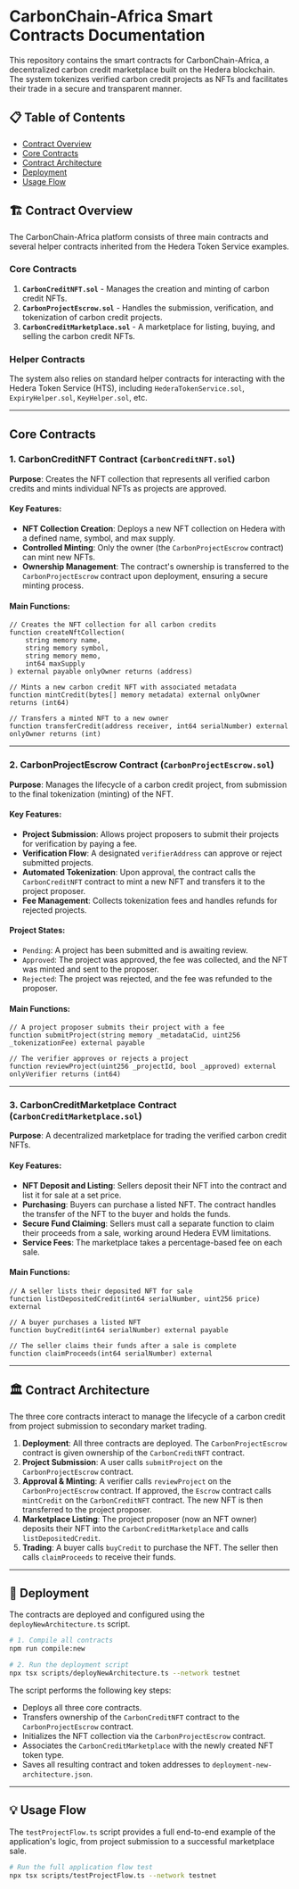 # CarbonChain-Africa Smart Contracts Documentation

This repository contains the smart contracts for CarbonChain-Africa, a decentralized carbon credit marketplace built on the Hedera blockchain. The system tokenizes verified carbon credit projects as NFTs and facilitates their trade in a secure and transparent manner.

## 📋 Table of Contents

- [Contract Overview](#contract-overview)
- [Core Contracts](#core-contracts)
- [Contract Architecture](#contract-architecture)
- [Deployment](#deployment)
- [Usage Flow](#usage-flow)

## 🏗️ Contract Overview

The CarbonChain-Africa platform consists of three main contracts and several helper contracts inherited from the Hedera Token Service examples.

### Core Contracts
1.  **`CarbonCreditNFT.sol`** - Manages the creation and minting of carbon credit NFTs.
2.  **`CarbonProjectEscrow.sol`** - Handles the submission, verification, and tokenization of carbon credit projects.
3.  **`CarbonCreditMarketplace.sol`** - A marketplace for listing, buying, and selling the carbon credit NFTs.

### Helper Contracts
The system also relies on standard helper contracts for interacting with the Hedera Token Service (HTS), including `HederaTokenService.sol`, `ExpiryHelper.sol`, `KeyHelper.sol`, etc.

---

## Core Contracts

### 1. CarbonCreditNFT Contract (`CarbonCreditNFT.sol`)

**Purpose**: Creates the NFT collection that represents all verified carbon credits and mints individual NFTs as projects are approved.

#### Key Features:
-   **NFT Collection Creation**: Deploys a new NFT collection on Hedera with a defined name, symbol, and max supply.
-   **Controlled Minting**: Only the owner (the `CarbonProjectEscrow` contract) can mint new NFTs.
-   **Ownership Management**: The contract's ownership is transferred to the `CarbonProjectEscrow` contract upon deployment, ensuring a secure minting process.

#### Main Functions:

```solidity
// Creates the NFT collection for all carbon credits
function createNftCollection(
    string memory name,
    string memory symbol,
    string memory memo,
    int64 maxSupply
) external payable onlyOwner returns (address)
```

```solidity
// Mints a new carbon credit NFT with associated metadata
function mintCredit(bytes[] memory metadata) external onlyOwner returns (int64)
```

```solidity
// Transfers a minted NFT to a new owner
function transferCredit(address receiver, int64 serialNumber) external onlyOwner returns (int)
```

---

### 2. CarbonProjectEscrow Contract (`CarbonProjectEscrow.sol`)

**Purpose**: Manages the lifecycle of a carbon credit project, from submission to the final tokenization (minting) of the NFT.

#### Key Features:
-   **Project Submission**: Allows project proposers to submit their projects for verification by paying a fee.
-   **Verification Flow**: A designated `verifierAddress` can approve or reject submitted projects.
-   **Automated Tokenization**: Upon approval, the contract calls the `CarbonCreditNFT` contract to mint a new NFT and transfers it to the project proposer.
-   **Fee Management**: Collects tokenization fees and handles refunds for rejected projects.

#### Project States:
-   `Pending`: A project has been submitted and is awaiting review.
-   `Approved`: The project was approved, the fee was collected, and the NFT was minted and sent to the proposer.
-   `Rejected`: The project was rejected, and the fee was refunded to the proposer.

#### Main Functions:

```solidity
// A project proposer submits their project with a fee
function submitProject(string memory _metadataCid, uint256 _tokenizationFee) external payable
```

```solidity
// The verifier approves or rejects a project
function reviewProject(uint256 _projectId, bool _approved) external onlyVerifier returns (int64)
```

---

### 3. CarbonCreditMarketplace Contract (`CarbonCreditMarketplace.sol`)

**Purpose**: A decentralized marketplace for trading the verified carbon credit NFTs.

#### Key Features:
-   **NFT Deposit and Listing**: Sellers deposit their NFT into the contract and list it for sale at a set price.
-   **Purchasing**: Buyers can purchase a listed NFT. The contract handles the transfer of the NFT to the buyer and holds the funds.
-   **Secure Fund Claiming**: Sellers must call a separate function to claim their proceeds from a sale, working around Hedera EVM limitations.
-   **Service Fees**: The marketplace takes a percentage-based fee on each sale.

#### Main Functions:

```solidity
// A seller lists their deposited NFT for sale
function listDepositedCredit(int64 serialNumber, uint256 price) external
```

```solidity
// A buyer purchases a listed NFT
function buyCredit(int64 serialNumber) external payable
```

```solidity
// The seller claims their funds after a sale is complete
function claimProceeds(int64 serialNumber) external
```

---

## 🏛️ Contract Architecture

The three core contracts interact to manage the lifecycle of a carbon credit from project submission to secondary market trading.

1.  **Deployment**: All three contracts are deployed. The `CarbonProjectEscrow` contract is given ownership of the `CarbonCreditNFT` contract.
2.  **Project Submission**: A user calls `submitProject` on the `CarbonProjectEscrow` contract.
3.  **Approval & Minting**: A verifier calls `reviewProject` on the `CarbonProjectEscrow` contract. If approved, the `Escrow` contract calls `mintCredit` on the `CarbonCreditNFT` contract. The new NFT is then transferred to the project proposer.
4.  **Marketplace Listing**: The project proposer (now an NFT owner) deposits their NFT into the `CarbonCreditMarketplace` and calls `listDepositedCredit`.
5.  **Trading**: A buyer calls `buyCredit` to purchase the NFT. The seller then calls `claimProceeds` to receive their funds.

---

## 🚀 Deployment

The contracts are deployed and configured using the `deployNewArchitecture.ts` script.

```bash
# 1. Compile all contracts
npm run compile:new

# 2. Run the deployment script
npx tsx scripts/deployNewArchitecture.ts --network testnet
```

The script performs the following key steps:
- Deploys all three core contracts.
- Transfers ownership of the `CarbonCreditNFT` contract to the `CarbonProjectEscrow` contract.
- Initializes the NFT collection via the `CarbonProjectEscrow` contract.
- Associates the `CarbonCreditMarketplace` with the newly created NFT token type.
- Saves all resulting contract and token addresses to `deployment-new-architecture.json`.

---

## 💡 Usage Flow

The `testProjectFlow.ts` script provides a full end-to-end example of the application's logic, from project submission to a successful marketplace sale.

```bash
# Run the full application flow test
npx tsx scripts/testProjectFlow.ts --network testnet
```
